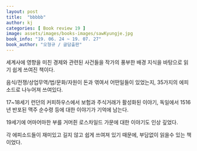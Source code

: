 ```yaml
---
layout: post
title:  "bbbbb"
author: kj
categories: [ Book review 19 ]
image: assets/images/books-images/sawKyungje.jpg
book_info: "19. 06. 24 ~ 19. 07. 27"
book_author: "오형규 / 글담출판"
---
```

세계사에 영향을 미친 경제와 관련된 사건들을 작가의 풍부한 배경 지식을 바탕으로 읽기 쉽게 쓰여진 책이다.

음식/전쟁/상업무역/법/문화/자원이 돈과 엮여서 어떤일들이 있었는지, 35가지의 에피소드로 나누어져 쓰여있다.

17~18세기 런던의 커피하우스에서 보험과 주식거래가 활성화된 이야기, 독일에서 1516년 반포된 맥주 순수령 등에 대한 이야기가 기억에 남는다.

19세기에 어마어마한 부를 거머쥔 로스차일드 가문에 대한 이야기도 인상 깊었다.

각 에피소드들이 재미있고 길지 않고 쉽게 쓰여져 있기 때문에, 부담없이 읽을수 있는 책이었다.
